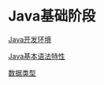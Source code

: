 # Java基础阶段

[Java开发环境](Java开发环境/Java开发环境.md "Java开发环境")

[Java基本语法特性](Java基本语法特性.md "Java基本语法特性")

[数据类型](数据类型.md "数据类型")
